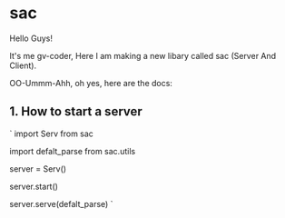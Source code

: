 # sac

Hello Guys!

It's me gv-coder,
Here I am making a new libary called sac (Server And Client).

OO-Ummm-Ahh, oh yes, here are the docs: 
## 1. How to start a server
`
import Serv from sac

import defalt_parse from sac.utils

server = Serv()

server.start()

server.serve(defalt_parse)
`